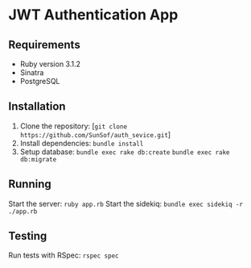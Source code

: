 # JWT Authentication App

## Requirements

- Ruby version 3.1.2
- Sinatra
- PostgreSQL 

## Installation

1. Clone the repository: [`git clone https://github.com/SunSof/auth_sevice.git`]
2. Install dependencies: `bundle install`
3. Setup database: `bundle exec rake db:create` `bundle exec rake db:migrate`

## Running

Start the server: `ruby app.rb`
Start the sidekiq: `bundle exec sidekiq -r ./app.rb`

## Testing

Run tests with RSpec: `rspec spec`
